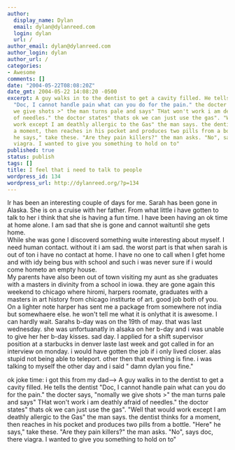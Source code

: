 ```yaml
---
author:
  display_name: Dylan
  email: dylan@dylanreed.com
  login: dylan
  url: /
author_email: dylan@dylanreed.com
author_login: dylan
author_url: /
categories:
- Awesome
comments: []
date: "2004-05-22T08:08:20Z"
date_gmt: 2004-05-22 14:08:20 -0500
excerpt: A guy walks in to the dentist to get a cavity filled. He tells the dentist
  "Doc, I cannot handle pain what can you do for the pain." the docter says, "nomally
  we give shots >" the man turns pale and says" THat won't work i am deathly afraid
  of needles." the doctor states" thats ok we can just use the gas". "Well that would
  work except I am deathly allergic to the Gas" the man says. the dentist thinks for
  a moment, then reaches in his pocket and produces two pills from a bottle. "Here"
  he says," take these. "Are they pain killers?" the man asks. "No", says doc, there
  viagra. I wanted to give you something to hold on to"
published: true
status: publish
tags: []
title: I feel that i need to talk to people
wordpress_id: 134
wordpress_url: http://dylanreed.org/?p=134
---
```


Ir has been an interesting couple of days for me. Sarah has been gone in Alaska. She is on a cruise with her father. From what little i have gotten to talk to her i think that she is having a fun time. I have been having an ok time at home alone. I am sad that she is gone and cannot waituntil she gets home.  
While she was gone I discoverd something wuite interesting about myself. I need human contact. without it i am sad. the worst part is that when sarah is out of ton i have no contact at home. I have no one to call when I gfet home and with idy being bus with school and such i was never sure if i would come hometo an empty house.  
My parents have also been out of town visiting my aunt as she graduates with a masters in divinity from a school in iowa. they are gone again this weekend to chicago where hiromi, harpers roomate, graduates with a masters in art history from chicago institurte of art. good job both of you. On a lighter note harper has sent me a package from somewhere not india but somewhaere else. he won't tell me what it is onlythat it is awesome. I can hardly wait. Sarahs b-day was on the 19th of may. that was last wednesday. she was unfortuanatly in alsaka on her b-day and i was unable to give her her b-day kisses. sad day. I applied for a shift supervisor position at a starbucks in denver laste last week and got called in for an interview on monday. i would have gotten the job if i only lived closer. alas stupid not being able to teleport. other then that everthing is fine. i was talking to myself the other day and i said " damn dylan you fine."

ok joke time: i got this from my dad--> A guy walks in to the dentist to get a cavity filled. He tells the dentist "Doc, I cannot handle pain what can you do for the pain." the docter says, "nomally we give shots >" the man turns pale and says" THat won't work i am deathly afraid of needles." the doctor states" thats ok we can just use the gas". "Well that would work except I am deathly allergic to the Gas" the man says. the dentist thinks for a moment, then reaches in his pocket and produces two pills from a bottle. "Here" he says," take these. "Are they pain killers?" the man asks. "No", says doc, there viagra. I wanted to give you something to hold on to"
